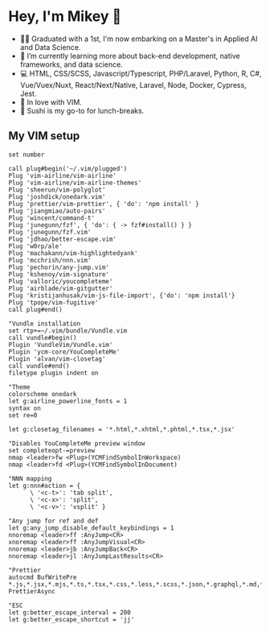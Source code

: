 # Hey, I'm Mikey 👋

- 🧑‍🎓 Graduated with a 1st, I'm now embarking on a Master's in Applied AI and Data Science.
- 🌱 I’m currently learning more about back-end development, native frameworks, and data science.
- 💻 HTML, CSS/SCSS, Javascript/Typescript, PHP/Laravel, Python, R, C#, Vue/Vuex/Nuxt, React/Next/Native, Laravel, Node, Docker, Cypress, Jest.
- 💖 In love with VIM.
- 🍣 Sushi is my go-to for lunch-breaks.

## My VIM setup

```vim
set number

call plug#begin('~/.vim/plugged')
Plug 'vim-airline/vim-airline'
Plug 'vim-airline/vim-airline-themes'
Plug 'sheerun/vim-polyglot'
Plug 'joshdick/onedark.vim'
Plug 'prettier/vim-prettier', { 'do': 'npm install' }
Plug 'jiangmiao/auto-pairs'
Plug 'wincent/command-t'
Plug 'junegunn/fzf', { 'do': { -> fzf#install() } }
Plug 'junegunn/fzf.vim'
Plug 'jdhao/better-escape.vim'
Plug 'w0rp/ale'
Plug 'machakann/vim-highlightedyank'
Plug 'mcchrish/nnn.vim'
Plug 'pechorin/any-jump.vim'
Plug 'kshenoy/vim-signature'
Plug 'valloric/youcompleteme'
Plug 'airblade/vim-gitgutter'
Plug 'kristijanhusak/vim-js-file-import', {'do': 'npm install'}
Plug 'tpope/vim-fugitive'
call plug#end()

"Vundle installation
set rtp+=~/.vim/bundle/Vundle.vim
call vundle#begin()
Plugin 'VundleVim/Vundle.vim'
Plugin 'ycm-core/YouCompleteMe'
Plugin 'alvan/vim-closetag'
call vundle#end()
filetype plugin indent on

"Theme
colorscheme onedark
let g:airline_powerline_fonts = 1
syntax on
set re=0

let g:closetag_filenames = '*.html,*.xhtml,*.phtml,*.tsx,*.jsx'

"Disables YouCompleteMe preview window
set completeopt-=preview
nmap <leader>fw <Plug>(YCMFindSymbolInWorkspace)
nmap <leader>fd <Plug>(YCMFindSymbolInDocument)

"NNN mapping
let g:nnn#action = {
      \ '<c-t>': 'tab split',
      \ '<c-x>': 'split',
      \ '<c-v>': 'vsplit' }

"Any jump for ref and def 
let g:any_jump_disable_default_keybindings = 1
nnoremap <leader>ff :AnyJump<CR>
xnoremap <leader>ff :AnyJumpVisual<CR>
nnoremap <leader>jb :AnyJumpBack<CR>
nnoremap <leader>jl :AnyJumpLastResults<CR>

"Prettier
autocmd BufWritePre *.js,*.jsx,*.mjs,*.ts,*.tsx,*.css,*.less,*.scss,*.json,*.graphql,*.md,*.vue,*.svelte,*.yaml,*.html PrettierAsync

"ESC
let g:better_escape_interval = 200
let g:better_escape_shortcut = 'jj'
```
